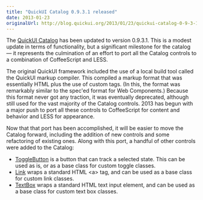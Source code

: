 ```yaml
---
title: "QuickUI Catalog 0.9.3.1 released"
date: 2013-01-23
originalUrl: http://blog.quickui.org/2013/01/23/quickui-catalog-0-9-3-1-released/
---
```


<p>
  The <a href="https://quickui.org/catalog">QuickUI Catalog</a> has been updated
  to version 0.9.3.1. This is a modest update in terms of functionality, but a
  significant milestone for the catalog — it represents the culmination of an
  effort to port all the Catalog controls to a combination of CoffeeScript and
  LESS.
</p>
<p>
  The original QuickUI framework included the use of a local build tool called
  the QuickUI markup compiler. This compiled a markup format that was
  essentially HTML plus the use of custom tags. (In this, the format was
  remarkably similar to the spec'ed format for Web Components.) Because this
  format never got any traction, it was eventually deprecated, although still
  used for the vast majority of the Catalog controls. 2013 has begun with a
  major push to port all these controls to CoffeeScript for content and behavior
  and LESS for appearance.
</p>
<p>
  Now that that port has been accomplished, it will be easier to move the
  Catalog forward, including the addition of new controls and some refactoring
  of existing ones. Along with this port, a handful of other controls were added
  to the Catalog:
</p>
<ul>
  <li>
    <a href="https://quickui.org/catalog/ToggleButton">ToggleButton</a> is a
    button that can track a selected state. This can be used as is, or as a base
    class for custom toggle classes.
  </li>
  <li>
    <a href="https://quickui.org/catalog/Link">Link</a> wraps a standard HTML
    &lt;a&gt; tag, and can be used as a base class for custom link classes.
  </li>
  <li>
    <a href="https://quickui.org/catalog/TextBox">TextBox</a> wraps a standard
    HTML text input element, and can be used as a base class for custom text box
    classes.
  </li>
</ul>

